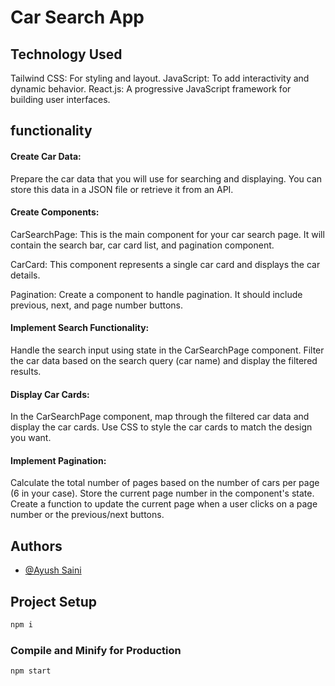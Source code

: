 # Car Search App

## Technology Used 

Tailwind CSS: For styling and layout.
JavaScript: To add interactivity and dynamic behavior.
React.js: A progressive JavaScript framework for building user interfaces.
    

## functionality

#### Create Car Data:
Prepare the car data that you will use for searching and displaying. You can store this data in a JSON file or retrieve it from an API.

#### Create Components:

CarSearchPage: This is the main component for your car search page. It will contain the search bar, car card list, and pagination component.

CarCard: This component represents a single car card and displays the car details.

Pagination: Create a component to handle pagination. It should include previous, next, and page number buttons.

#### Implement Search Functionality:

Handle the search input using state in the CarSearchPage component.
Filter the car data based on the search query (car name) and display the filtered results.

#### Display Car Cards:

In the CarSearchPage component, map through the filtered car data and display the car cards.
Use CSS to style the car cards to match the design you want.

#### Implement Pagination:

Calculate the total number of pages based on the number of cars per page (6 in your case).
Store the current page number in the component's state.
Create a function to update the current page when a user clicks on a page number or the previous/next buttons.
## Authors

- [@Ayush Saini](https://github.com/aayushsaini4141)


## Project Setup

```sh
npm i
```


### Compile and Minify for Production

```sh
npm start
```
